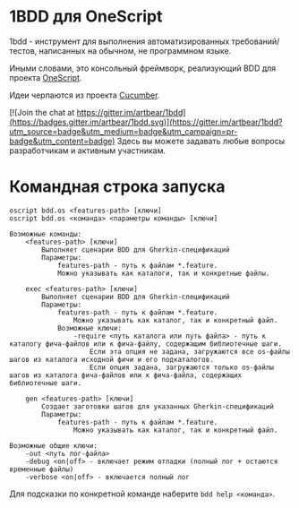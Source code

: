 # 1BDD для OneScript

1bdd - инструмент для выполнения автоматизированных требований/тестов, написанных на обычном, не программном языке.

Иными словами, это консольный фреймворк, реализующий BDD для проекта [OneScript](https://github.com/EvilBeaver/OneScript).

Идеи черпаются из проекта [Cucumber](https://cucumber.io).

[![Join the chat at https://gitter.im/artbear/1bdd](https://badges.gitter.im/artbear/1bdd.svg)](https://gitter.im/artbear/1bdd?utm_source=badge&utm_medium=badge&utm_campaign=pr-badge&utm_content=badge)  Здесь вы можете задавать любые вопросы разработчикам и активным участникам.

# Командная строка запуска

```
oscript bdd.os <features-path> [ключи]
oscript bdd.os <команда> <параметры команды> [ключи]

Возможные команды:
	<features-path> [ключи]
		Выполняет сценарии BDD для Gherkin-спецификаций
		Параметры:
			features-path - путь к файлам *.feature.
			Можно указывать как каталоги, так и конкретные файлы.

	exec <features-path> [ключи]
		Выполняет сценарии BDD для Gherkin-спецификаций
		Параметры:
			features-path - путь к файлам *.feature.
				Можно указывать как каталог, так и конкретный файл.
			Возможные ключи:
				-require <путь каталога или путь файла> - путь к каталогу фича-файлов или к фича-файлу, содержащим библиотечные шаги.
					Если эта опция не задана, загружаются все os-файлы шагов из каталога исходной фичи и его подкаталогов.
					Если опция задана, загружаются только os-файлы шагов из каталога фича-файлов или к фича-файла, содержащих библиотечные шаги.

	gen <features-path> [ключи]
		Создает заготовки шагов для указанных Gherkin-спецификаций
		Параметры:
			features-path - путь к файлам *.feature.
				Можно указывать как каталог, так и конкретный файл.

Возможные общие ключи:
	-out <путь лог-файла>
	-debug <on|off> - включает режим отладки (полный лог + остаются временные файлы)
	-verbose <on|off> - включается полный лог
```

Для подсказки по конкретной команде наберите
`bdd help <команда>`.
